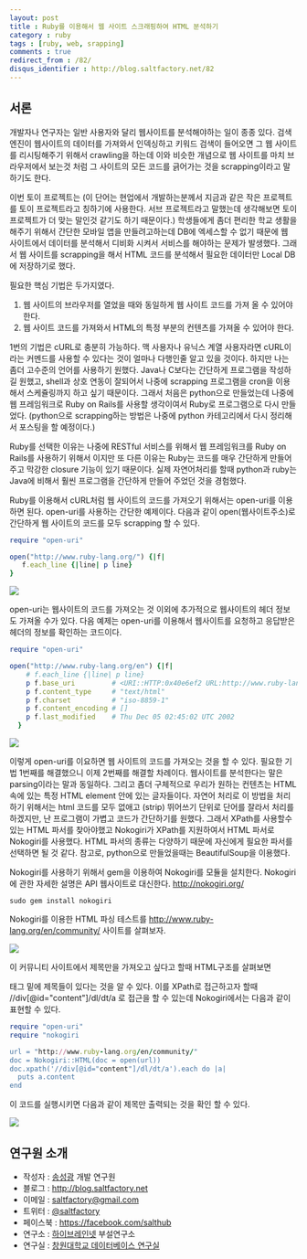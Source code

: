 ```yaml
---
layout: post
title : Ruby를 이용해서 웹 사이트 스크래핑하여 HTML 분석하기
category : ruby
tags : [ruby, web, srapping]
comments : true
redirect_from : /82/
disqus_identifier : http://blog.saltfactory.net/82
---
```


## 서론

개발자나 연구자는 일반 사용자와 달리 웹사이트를 분석해야하는 일이 종종 있다.  검색 엔진이 웹사이트의 데이터를 가져와서 인덱싱하고 키워드 검색이 들어오면 그 웹 사이트를 리시팅해주기 위해서 crawling을 하는데 이와 비슷한 개념으로 웹 사이트를 마치 브라우저에서 보는것 처럼 그 사이트의 모든 코드를 긁어가는 것을 scrapping이라고 말하기도 한다.

이번 토이 프로젝트는 (이 단어는 현업에서 개발하는분께서 지금과 같은 작은 프로젝트를 토이 프로젝트라고 칭하기에 사용한다. 서브 프로젝트라고 말했는데 생각해보면 토이 프로젝트가 더 맞는 말인것 같기도 하기 때문이다.) 학생들에게 좀더 편리한 학교 생활을 해주기 위해서 간단한 모바일 앱을 만들려고하는데 DB에 엑세스할 수 없기 때문에 웹 사이트에서 데이터를 분석해서 디비화 시켜서 서비스를 해야하는 문제가 발생했다. 그래서 웹 사이트를 scrapping을 해서 HTML 코드를 분석해서 필요한 데이터만 Local DB에 저장하기로 했다.

필요한 핵심 기법은 두가지였다.

1. 웹 사이트의 브라우저를 열었을 때와 동일하게 웹 사이트 코드를 가져 올 수 있어야 한다.
2. 웹 사이트 코드를 가져와서 HTML의 특정 부분의 컨텐츠를 가져올 수 있어야 한다.

1번의 기법은 cURL로 충분히 가능하다. 맥 사용자나 유닉스 계열 사용자라면 cURL이라는 커멘드를 사용할 수 있다는 것이 얼마나 다행인줄 알고 있을 것이다. 하지만 나는 좀더 고수준의 언어를 사용하기 원했다. Java나 C보다는 간단하게 프로그램을 작성하길 원했고, shell과 상호 연동이 잘되어서 나중에 scrapping 프로그램을 cron을 이용해서 스케쥴링까지 하고 싶기 때문이다. 그래서 처음은 python으로 만들었는데 나중에 웹 프레임워크로 Ruby on Rails를 사용할 생각이여서 Ruby로 프로그램으로 다시 만들었다.  (python으로 scrapping하는 방법은 나중에 python 카테고리에서 다시 정리해서 포스팅을 할 예정이다.)

Ruby를 선택한 이유는 나중에 RESTful 서비스를 위해서 웹 프레임워크를 Ruby on Rails를 사용하기 위해서 이지만 또 다른 이유는 Ruby는 코드를 매우 간단하게 만들어주고 막강한 closure 기능이 있기 때문이다. 실제 자연어처리를 할때 python과 ruby는 Java에 비해서 훨씬 프로그램을 간단하게 만들어 주었던 것을 경험했다.

Ruby를 이용해서 cURL처럼 웹 사이트의 코드를 가져오기 위해서는 open-uri를 이용하면 된다. open-uri를 사용하는 간단한 예제이다. 다음과 같이 open(웹사이트주소)로 간단하게 웹 사이트의 코드를 모두 scrapping 할 수 있다.

```ruby
require "open-uri"

open("http://www.ruby-lang.org/") {|f|
   f.each_line {|line| p line}
}
```

![](http://cfile29.uf.tistory.com/image/1848214E4EEAAD1C0CC10D)

open-uri는 웹사이트의 코드를 가져오는 것 이외에 추가적으로 웹사이트의 헤더 정보도 가져올 수가 있다. 다음 예제는 open-uri를 이용해서 웹사이트를 요청하고 응답받은 헤더의 정보를 확인하는 코드이다.

```ruby
require "open-uri"

open("http://www.ruby-lang.org/en") {|f|
    # f.each_line {|line| p line}
    p f.base_uri         # <URI::HTTP:0x40e6ef2 URL:http://www.ruby-lang.org/en/>
    p f.content_type     # "text/html"
    p f.charset          # "iso-8859-1"
    p f.content_encoding # []
    p f.last_modified    # Thu Dec 05 02:45:02 UTC 2002
  }
```

![](http://cfile30.uf.tistory.com/image/166833394EEAAE60269720)

이렇게 open-uri를 이요하면 웹 사이트의 코드를 가져오는 것을 할 수 있다. 필요한 기법 1번째를 해결했으니 이제 2번째를 해결할 차례이다. 웹사이트를 분석한다는 말은 parsing이라는 말과 동일하다. 그리고 좀더 구체적으로 우리가 원하는 컨텐츠는 HTML 속에 있는 특정 HTML element 안에 있는 글자들이다. 자연어 처리로 이 방법을 처리하기 위해서는 html 코드를 모두 없애고 (strip) 뛰어쓰기 단위로 단어를 잘라서 처리를 하겠지만, 난 프로그램이 가볍고 코드가 간단하기를 원했다. 그래서 XPath를 사용할수 있는 HTML 파서를 찾아야했고 Nokogiri가 XPath를 지원하여서 HTML 파서로 Nokogiri를 사용했다. HTML 파서의 종류는 다양하기 때문에 자신에게 필요한 파서를 선택하면 될 것 같다. 참고로, python으로 만들었을때는 BeautifulSoup을 이용했다.

Nokogiri를 사용하기 위해서 gem을 이용하여 Nokogiri를 모듈을 설치한다. Nokogiri에 관한 자세한 설명은 API 웹사이트로 대신한다. http://nokogiri.org/

```
sudo gem install nokogiri
```

Nokogiri를 이용한 HTML 파싱 테스트를 http://www.ruby-lang.org/en/community/ 사이트를 살펴보자.

![](http://cfile3.uf.tistory.com/image/150211374EEAD0EE074074)

이 커뮤니티 사이트에서 제목만을 가져오고 싶다고 할때 HTML구조를 살펴보면 <div id="content"><dl><dt><a> 태그 밑에 제목들이 있다는 것을 알 수 있다. 이를 XPath로 접근하고자 할때 //div[@id="content"]/dl/dt/a 로 접근을 할 수 있는데 Nokogiri에서는 다음과 같이 표현할 수 있다.

```ruby
require "open-uri"
require "nokogiri

url = "http://www.ruby-lang.org/en/community/"
doc = Nokogiri::HTML(doc = open(url))
doc.xpath('//div[@id="content"]/dl/dt/a').each do |a|
  puts a.content
end
```

이 코드를 실행시키면 다음과 같이 제목만 출력되는 것을 확인 할 수 있다.

![](http://cfile25.uf.tistory.com/image/1575C5424EEADADF02F0BE)

## 연구원 소개

* 작성자 : [송성광](http://about.me/saltfactory) 개발 연구원
* 블로그 : http://blog.saltfactory.net
* 이메일 : [saltfactory@gmail.com](mailto:saltfactory@gmail.com)
* 트위터 : [@saltfactory](https://twitter.com/saltfactory)
* 페이스북 : https://facebook.com/salthub
* 연구소 : [하이브레인넷](http://www.hibrain.net) 부설연구소
* 연구실 : [창원대학교 데이터베이스 연구실](http://dblab.changwon.ac.kr)
